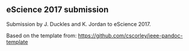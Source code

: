 ## eScience 2017 submission

Submission by J. Duckles and K. Jordan to eScience 2017.



Based on the template from: https://github.com/cscorley/ieee-pandoc-template

